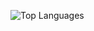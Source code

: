 ![Top Languages](https://github-readme-stats.vercel.app/api/top-langs/?username=pasteisback&theme=dark&hide_border=false&layout=compact)
